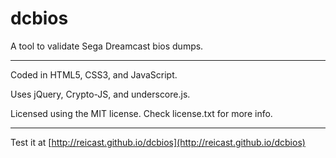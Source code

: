 dcbios
======

A tool to validate Sega Dreamcast bios dumps.

***

Coded in HTML5, CSS3, and JavaScript.

Uses jQuery, Crypto-JS, and underscore.js.

Licensed using the MIT license. Check license.txt for more info.

***

Test it at [http://reicast.github.io/dcbios](http://reicast.github.io/dcbios)
